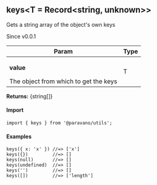 <h2>keys&lt;T = Record&lt;string, unknown&gt;&gt;</h2>
<p>Gets a string array of the object's own keys</p>
<p>Since v0.0.1</p>
<table>
      <thead>
      <tr>
        <th>Param</th>
        <th>Type</th></tr>
      </thead>
      <tbody><tr><td><p><b>value</b></p>The object from which to get the keys</td><td>T</td></tr></tbody>
    </table><p><b>Returns:</b> {string[]}</p>
<h4>Import</h4>

```
import { keys } from '@paravano/utils';
```

  <h4>Examples</h4>




```
keys({ x: 'x' }) //=> ['x']
keys({})         //=> []
keys(null)       //=> []
keys(undefined)  //=> []
keys('')         //=> []
keys([])         //=> ['length']
```

